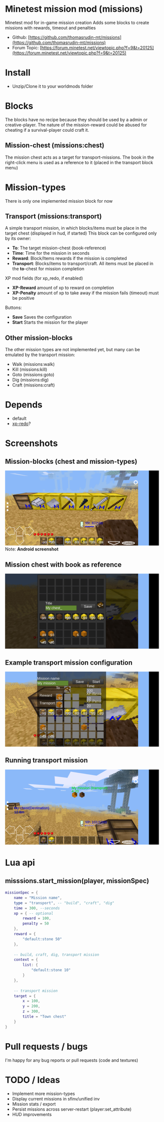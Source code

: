 Minetest mission mod (missions)
======

Minetest mod for in-game mission creation
Adds some blocks to create missions with rewards, timeout and penalties

* Github: [https://github.com/thomasrudin-mt/missions](https://github.com/thomasrudin-mt/missions)
* Forum Topic: [https://forum.minetest.net/viewtopic.php?f=9&t=20125](https://forum.minetest.net/viewtopic.php?f=9&t=20125)

# Install

* Unzip/Clone it to your worldmods folder

# Blocks

The blocks have no recipe because they should be used by a admin or creative-player.
The nature of the mission-reward could be abused for cheating if a survival-player could craft it.

## Mission-chest (missions:chest)

The mission chest acts as a target for transport-missions. The book in the right-click menu is used as a reference to it (placed in the transport block menu)

# Mission-types

There is only one implemented mission block for now

## Transport (missions:transport)

A simple transport mission, in which blocks/items must be place in the target chest (displayed in hud, if started)
This block can be configured only by its owner:

* **To**: The target mission-chest (book-reference)
* **Time**: Time for the mission in seconds
* **Reward**: Block/Items rewards if the mission is completed
* **Transport**: Blocks/items to transport/craft. All items must be placed in the **to**-chest for mission completion

XP mod fields (for xp_redo, if enabled)

* **XP-Reward** amount of xp to reward on completion
* **XP-Penalty** amount of xp to take away if the mission fails (timeout) must be positive

Buttons:

* **Save** Saves the configuration
* **Start** Starts the mission for the player

## Other mission-blocks

The other mission types are not implemented yet, but many can be emulated by the transport mission:
* Walk (missions:walk)
* Kill (missions:kill)
* Goto (missions:goto)
* Dig (missions:dig)
* Craft (missions:craft)

# Depends

* default
* [xp-redo](https://github.com/thomasrudin-mt/xp_redo)?

# Screenshots

## Mission-blocks (chest and mission-types)
![](screenshots/Minetest_2018-05-17-09-18-20.png?raw=true)
Note: **Android screenshot**

## Mission chest with book as reference
![](screenshots/Minetest_2018-05-17-09-18-38.png?raw=true)

## Example transport mission configuration
![](screenshots/Minetest_2018-05-17-09-18-49.png?raw=true)

## Running transport mission
![](screenshots/Minetest_2018-05-17-10-28-35.png?raw=true)

# Lua api

## misssions.start_mission(player, missionSpec)

```lua
missionSpec = {
	name = "Mission name",
	type = "transport", -- "build", "craft", "dig"
	time = 300, --seconds
	xp = { -- optional
		reward = 100,
		penalty = 50
	},
	reward = {
		"default:stone 50"
	},

	-- build, craft, dig, transport mission
	context = {
		list: {
			"default:stone 10"
		}
	},

	-- transport mission
	target = {
		x = 100,
		y = 200,
		z = 300,
		title = "Town chest"
	}
}
```

# Pull requests / bugs

I'm happy for any bug reports or pull requests (code and textures)

# TODO / Ideas

* Implement more mission-types
* Display current missions in sfinv/unified inv
* Mission stats / export
* Persist missions across server-restart (player:set_attribute)
* HUD improvements
